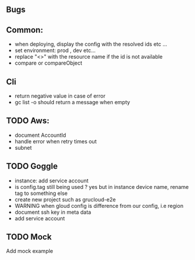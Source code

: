 ## Bugs

## Common:

- when deploying, display the config with the resolved ids etc ...
- set environment: prod , dev etc...
- replace "<<NA>>" with the resource name if the id is not available
- compare or compareObject

## Cli

- return negative value in case of error
- gc list -o should return a message when empty

## TODO Aws:

- document AccountId
- handle error when retry times out
- subnet

## TODO Goggle

- instance: add service account
- is config.tag still being used ? yes but in instance device name, rename tag to something else
- create new project such as grucloud-e2e
- WARNING when gloud config is difference from our config, i.e region
- document ssh key in meta data
- add service account

## TODO Mock

Add mock example
